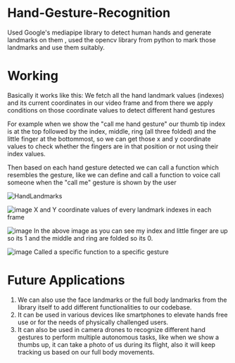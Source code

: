 # Hand-Gesture-Recognition

Used Google's mediapipe library to detect human hands and generate landmarks on them , used the opencv library from python to mark those landmarks and use them suitably.

# Working
Basically it works like this:
We fetch all the hand landmark values (indexes) and its current coordinates in our video frame and from there we apply conditions on those coordinate values to detect different hand gestures

For example when we show the "call me hand gesture"  our thumb tip index is at the top followed by the index, middle, ring (all three folded) and the little finger at the bottommost, so we can get those x and y coordinate values to check whether the fingers are in that position or not using their index values.

Then based on each hand gesture detected we can call a function which resembles the gesture, like we can define and call a function to voice call someone when the "call me" gesture is shown by the user

![HandLandmarks](https://github.com/Aakash-777/Hand-Gesture-Recognition/assets/108759537/2af50c10-1c3b-4947-b8c7-5680fc283ec0)

![image](https://github.com/Aakash-777/Hand-Gesture-Recognition/assets/108759537/f4e23555-197c-440c-93ca-b86d9cf0b58d)
X and Y coordinate values of every landmark indexes in each frame

![image](https://github.com/Aakash-777/Hand-Gesture-Recognition/assets/108759537/89a350b9-7825-494a-b927-e8ab33877ad7)
In the above image as you can see my index and little finger are up so its 1 and the middle and ring are folded so its 0.

![image](https://github.com/Aakash-777/Hand-Gesture-Recognition/assets/108759537/0180272b-ea26-42e3-9f7b-e54b66459871)
Called a specific function to a specific gesture

# Future Applications
1) We can also use the face landmarks or the full body landmarks from the library itself to add different functionalities to our codebase.
2) It can be used in various devices like smartphones to elevate hands free use or for the needs of physically challenged users.
3) It can also be used in camera drones to recognize different hand gestures to perform multiple autonomous tasks, like when we show a thumbs up, it can take a photo of us during its flight, also it will keep tracking us based on our full body movements.
